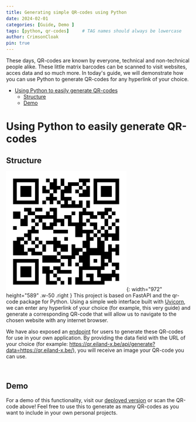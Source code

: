 ```yaml
---
title: Generating simple QR-codes using Python
date: 2024-02-01
categories: [Guide, Demo ]
tags: [python, qr-codes]     # TAG names should always be lowercase
author: CrimsonCloak
pin: true
---
```


These days, QR-codes are known by everyone, technical and non-technical people alike. These little matrix barcodes can be scanned to visit websites, acces data and so much more. In today's guide, we will demonstrate how you can use Python to generate QR-codes for any hyperlink of your choice.

- [Using Python to easily generate QR-codes](#using-python-to-easily-generate-qr-codes)
  - [Structure](#structure)
  - [Demo](#demo)


# Using Python to easily generate QR-codes



## Structure
![QR code for this blogpost](/assets/img/20240201/qr-code.png){: width="972" height="589" .w-50 .right }
This project is based on FastAPI and the qr-code package for Python. Using a simple web interface built with [Uvicorn](https://www.uvicorn.org/), we can enter any hyperlink of your choice (for example, this very guide) and generate a corresponding QR-code that will allow us to navigate to the chosen website with any internet browser.


We have also exposed an [endpoint](https://qr.eiland-x.be/api/generate?data=https://example.com) for users to generate these QR-codes for use in your own application. By providing the data field with the URL of your choice (for example: https://qr.eiland-x.be/api/generate?data=https://qr.eiland-x.be/), you will receive an image your QR-code you can use.

<br>


## Demo

For a demo of this functionality, visit our [deployed version](https://qr.eiland-x.be) or scan the QR-code above! Feel free to use this to generate as many QR-codes as you want to include in your own personal projects.

